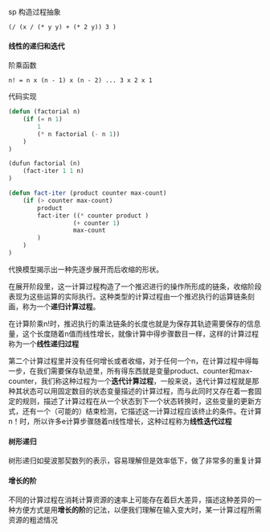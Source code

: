 sp 构造过程抽象

```
(/ (x / (* y y) + (* 2 y)) 3 )
```



#### 线性的递归和迭代

阶乘函数

```
n! = n x (n - 1) x (n - 2) ... 3 x 2 x 1
```

代码实现

```commonlisp
(defun (factorial n)
	(if (= n 1)
		1
		(* n factorial (- n 1))
	)
)
```

```lisp
(dufun factorial (n)
	(fact-iter 1 1 n)
)

(defun fact-iter (product counter max-count)
	(if (> counter max-count)
		product
		fact-iter ((* counter product )
				  (+ counter 1)
				  max-count
		)
	)
)
```



代换模型揭示出一种先逐步展开而后收缩的形状。

在展开阶段里，这一计算过程构造了一个推迟进行的操作所形成的链条，收缩阶段表现为这些运算的实际执行。这种类型的计算过程由一个推迟执行的运算链条刻画，称为一个**递归计算过程**。

在计算阶乘n!时，推迟执行的乘法链条的长度也就是为保存其轨迹需要保存的信息量，这个长度随着n值而线性增长，就像计算中得步骤数目一样，这样的计算过程称为一个**线性递归过程**

第二个计算过程里并没有任何增长或者收缩，对于任何一个n，在计算过程中得每一步，在我们需要保存轨迹里，所有得东西就是变量product、counter和max-counter，我们称这种过程为一个**迭代计算过程**，一般来说，迭代计算过程就是那种其状态可以用固定数目的状态变量描述的计算过程，而与此同时又存在着一套固定的规则，描述了计算过程在从一个状态到下一个状态转换时，这些变量的更新方式，还有一个（可能的）结束检测，它描述这一计算过程应该终止的条件。在计算n！时，所以许多e计算步骤随着n线性增长，这种过程称为**线性迭代过程**

#### 树形递归

树形递归如斐波那契数列的表示，容易理解但是效率低下，做了非常多的重复计算

#### 增长的阶

不同的计算过程在消耗计算资源的速率上可能存在着巨大差异，描述这种差异的一种方便方式是用**增长的阶**的记法，以便我们理解在输入变大时，某一计算过程所需资源的粗滤情况
